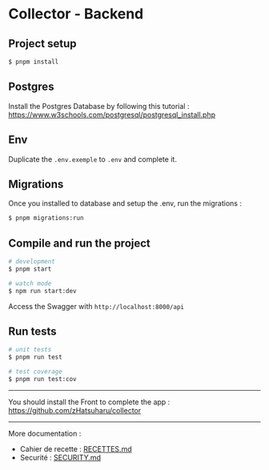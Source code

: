 # Collector - Backend
## Project setup

```bash
$ pnpm install
```

## Postgres

Install the Postgres Database by following this tutorial : https://www.w3schools.com/postgresql/postgresql_install.php

## Env

Duplicate the `.env.exemple` to `.env` and complete it.

## Migrations

Once you installed to database and setup the .env, run the migrations :
```bash
$ pnpm migrations:run
```

## Compile and run the project

```bash
# development
$ pnpm start

# watch mode
$ npm run start:dev
```

Access the Swagger with `http://localhost:8000/api`

## Run tests

```bash
# unit tests
$ pnpm run test

# test coverage
$ pnpm run test:cov
```

---

You should install the Front to complete the app : https://github.com/zHatsuharu/collector

---

More documentation :

- Cahier de recette : [RECETTES.md](https://github.com/zHatsuharu/collector-back/blob/main/RECETTES.md)
- Securité : [SECURITY.md](https://github.com/zHatsuharu/collector/blob/main/RECETTES.md)
